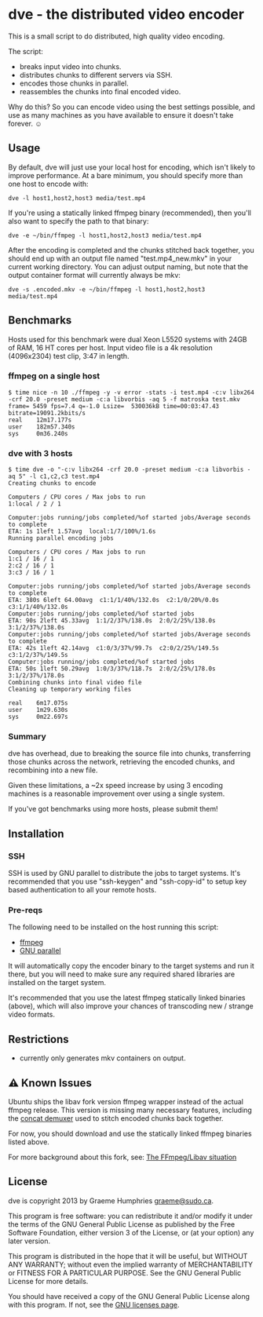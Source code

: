 # dve - the distributed video encoder

This is a small script to do distributed, high quality video encoding.

The script: 

- breaks input video into chunks.
- distributes chunks to different servers via SSH.
- encodes those chunks in parallel.
- reassembles the chunks into final encoded video.

Why do this? So you can encode video using the best settings possible,
and use as many machines as you have available to ensure it doesn't
take forever. ☺

## Usage

By default, dve will just use your local host for encoding, which isn't likely to
improve performance. At a bare minimum, you should specify more than one host
to encode with:

    dve -l host1,host2,host3 media/test.mp4

If you're using a statically linked ffmpeg binary (recommended), then you'll also
want to specify the path to that binary:

    dve -e ~/bin/ffmpeg -l host1,host2,host3 media/test.mp4

After the encoding is completed and the chunks stitched back together, you
should end up with an output file named "test.mp4_new.mkv" in your current working
directory. You can adjust output naming, but note that the output container format
will currently always be mkv:

    dve -s .encoded.mkv -e ~/bin/ffmpeg -l host1,host2,host3 media/test.mp4

## Benchmarks

Hosts used for this benchmark were dual Xeon L5520 systems with 24GB of RAM,
16 HT cores per host. Input video file is a 4k resolution (4096x2304) test
clip, 3:47 in length.

### ffmpeg on a single host

    $ time nice -n 10 ./ffmpeg -y -v error -stats -i test.mp4 -c:v libx264 -crf 20.0 -preset medium -c:a libvorbis -aq 5 -f matroska test.mkv
    frame= 5459 fps=7.4 q=-1.0 Lsize=  530036kB time=00:03:47.43 bitrate=19091.2kbits/s    
    real    12m17.177s
    user    182m57.340s
    sys     0m36.240s

### dve with 3 hosts

    $ time dve -o "-c:v libx264 -crf 20.0 -preset medium -c:a libvorbis -aq 5" -l c1,c2,c3 test.mp4
    Creating chunks to encode

    Computers / CPU cores / Max jobs to run
    1:local / 2 / 1

    Computer:jobs running/jobs completed/%of started jobs/Average seconds to complete
    ETA: 1s 1left 1.57avg  local:1/7/100%/1.6s
    Running parallel encoding jobs

    Computers / CPU cores / Max jobs to run
    1:c1 / 16 / 1
    2:c2 / 16 / 1
    3:c3 / 16 / 1

    Computer:jobs running/jobs completed/%of started jobs/Average seconds to complete
    ETA: 380s 6left 64.00avg  c1:1/1/40%/132.0s  c2:1/0/20%/0.0s  c3:1/1/40%/132.0s
    Computer:jobs running/jobs completed/%of started jobs
    ETA: 90s 2left 45.33avg  1:1/2/37%/138.0s  2:0/2/25%/138.0s  3:1/2/37%/138.0s
    Computer:jobs running/jobs completed/%of started jobs/Average seconds to complete
    ETA: 42s 1left 42.14avg  c1:0/3/37%/99.7s  c2:0/2/25%/149.5s  c3:1/2/37%/149.5s
    Computer:jobs running/jobs completed/%of started jobs
    ETA: 50s 1left 50.29avg  1:0/3/37%/118.7s  2:0/2/25%/178.0s  3:1/2/37%/178.0s
    Combining chunks into final video file
    Cleaning up temporary working files

    real    6m17.075s
    user    1m29.630s
    sys     0m22.697s


### Summary

dve has overhead, due to breaking the source file into chunks, transferring those chunks
across the network, retrieving the encoded chunks, and recombining into a new file.

Given these limitations, a ~2x speed increase by using 3 encoding machines is
a reasonable improvement over using a single system.

If you've got benchmarks using more hosts, please submit them!

## Installation

### SSH

SSH is used by GNU parallel to distribute the jobs to target systems.
It's recommended that you use "ssh-keygen" and "ssh-copy-id" to
setup key based authentication to all your remote hosts.

### Pre-reqs

The following need to be installed on the host running this script:

- [ffmpeg](http://johnvansickle.com/ffmpeg/)
- [GNU parallel](https://www.gnu.org/software/parallel/)

It will automatically copy the encoder binary to the target systems and run
it there, but you will need to make sure any required shared libraries are installed
on the target system.

It's recommended that you use the latest ffmpeg statically linked binaries (above),
which will also improve your chances of transcoding new / strange video formats.

## Restrictions

- currently only generates mkv containers on output.

## ⚠ Known Issues

Ubuntu ships the libav fork version ffmpeg wrapper instead of the actual ffmpeg
release. This version is missing many necessary features, including the
[concat demuxer](https://www.ffmpeg.org/faq.html#How-can-I-concatenate-video-files_003f)
used to stitch encoded chunks back together.

For now, you should download and use the statically linked ffmpeg
binaries listed above.

For more background about this fork, see:
[The FFmpeg/Libav situation](http://blog.pkh.me/p/13-the-ffmpeg-libav-situation.html)

## License
dve is copyright 2013 by Graeme Humphries <graeme@sudo.ca>.

This program is free software: you can redistribute it and/or modify
it under the terms of the GNU General Public License as published by
the Free Software Foundation, either version 3 of the License, or
(at your option) any later version.

This program is distributed in the hope that it will be useful,
but WITHOUT ANY WARRANTY; without even the implied warranty of
MERCHANTABILITY or FITNESS FOR A PARTICULAR PURPOSE.  See the
GNU General Public License for more details.

You should have received a copy of the GNU General Public License
along with this program.  If not, see the
[GNU licenses page](http://www.gnu.org/licenses/).
